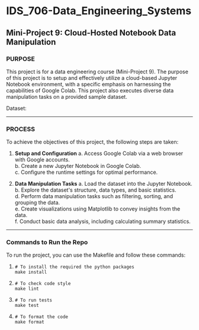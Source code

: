 # IDS_706-Data_Engineering_Systems
## Mini-Project 9: Cloud-Hosted Notebook Data Manipulation

### PURPOSE

This project is for a data engineering course (Mini-Project 9). The purpose of this project is to setup and effectively utilize a cloud-based Jupyter Notebook environment, with a specific emphasis on harnessing the capabilities of Google Colab. This project also executes diverse data manipulation tasks on a provided sample dataset.

Dataset: 

***

### PROCESS

To achieve the objectives of this project, the following steps are taken:

1. **Setup and Configuration**
   a. Access Google Colab via a web browser with Google accounts.  
   b. Create a new Jupyter Notebook in Google Colab.  
   c. Configure the runtime settings for optimal performance.  

2. **Data Manipulation Tasks**
   a. Load the dataset into the Jupyter Notebook.  
   b. Explore the dataset's structure, data types, and basic statistics.  
   d. Perform data manipulation tasks such as filtering, sorting, and grouping the data.  
   e. Create visualizations using Matplotlib to convey insights from the data.  
   f. Conduct basic data analysis, including calculating summary statistics.  
   
***

### Commands to Run the Repo

To run the project, you can use the Makefile and follow these commands:
1. ```
   # To install the required the python packages
   make install
   ```
2. ```
   # To check code style
   make lint
   ```
3. ```
   # To run tests
   make test
   ```
4. ```
   # To format the code
   make format
   ```

